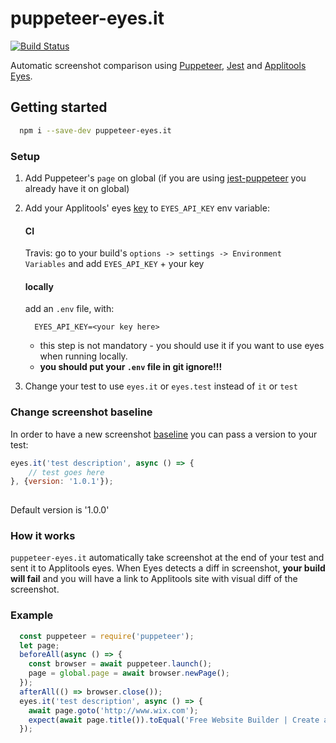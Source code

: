 # puppeteer-eyes.it

[![Build Status](https://travis-ci.org/wix-incubator/puppeteer-eyes.it.svg?branch=master)](https://travis-ci.org/wix-incubator/puppeteer-eyes.it)

Automatic screenshot comparison using [Puppeteer](https://github.com/GoogleChrome/puppeteer/), [Jest](https://github.com/facebook/jest) and [Applitools Eyes](https://applitools.com/).

## Getting started

```bash
  npm i --save-dev puppeteer-eyes.it
```

### Setup

1. Add Puppeteer's `page` on global (if you are using [jest-puppeteer](https://github.com/smooth-code/jest-puppeteer) you already have it on global)

2. Add your Applitools' eyes [key](https://applitools.com/docs/topics/overview/obtain-api-key.html) to `EYES_API_KEY` env variable:

    #### CI

    Travis: go to your build's `options -> settings -> Environment Variables` and add `EYES_API_KEY` + your key

    #### locally 
    
    add an `.env` file, with:
      
    ```
      EYES_API_KEY=<your key here>
    ```
      
    - this step is not mandatory - you should use it if you want to use eyes when running locally.
    - **you should put your `.env` file in git ignore!!!**


3. Change your test to use `eyes.it` or `eyes.test` instead of `it` or `test`

### Change screenshot baseline

In order to have a new screenshot [baseline](https://applitools.com/docs/topics/overview/overview-visual-testing.html) you can pass a version to your test:

```js
eyes.it('test description', async () => {
    // test goes here
}, {version: '1.0.1'});
  
```

Default version is '1.0.0'


### How it works

`puppeteer-eyes.it` automatically take screenshot at the end of your test and sent it to Applitools eyes. When Eyes detects a diff in screenshot, **your build will fail** and you will have a link to Applitools site with visual diff of the screenshot. 


### Example

```js
  const puppeteer = require('puppeteer');
  let page;
  beforeAll(async () => {
    const browser = await puppeteer.launch();
    page = global.page = await browser.newPage();
  });
  afterAll(() => browser.close());
  eyes.it('test description', async () => {
    await page.goto('http://www.wix.com');
    expect(await page.title()).toEqual('Free Website Builder | Create a Free Website | Wix.com');
  });
```
  


